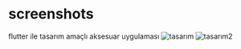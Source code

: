 # screenshots
flutter ile tasarım amaçlı aksesuar uygulaması
![tasarım](https://user-images.githubusercontent.com/83313115/118339781-8d5b0480-b522-11eb-91c6-ce9a3132baad.jpeg)
![tasarım2](https://user-images.githubusercontent.com/83313115/118339784-8f24c800-b522-11eb-88d1-3232de725ab3.jpeg)
